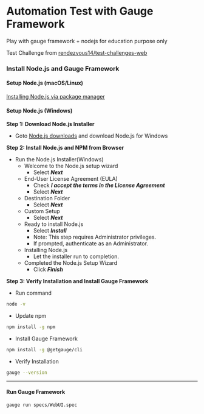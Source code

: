# Automation Test with Gauge Framework
Play with gauge framework + nodejs for education purpose only

Test Challenge from [rendezvous14/test-challenges-web](https://github.com/rendezvous14/test-challenges-web)

### Install Node.js and Gauge Framework

#### Setup Node.js (macOS/Linux)

[Installing Node.js via package manager](https://nodejs.org/en/download/package-manager/)

#### Setup Node.js (Windows)

**Step 1: Download Node.js Installer**
- Goto [Node.js downloads](https://nodejs.org/en/download/) and download Node.js for Windows

**Step 2: Install Node.js and NPM from Browser**
- Run the Node.js Installer(Windows)
  - Welcome to the Node.js setup wizard
    - Select **_Next_**
  - End-User License Agreement (EULA)
    - Check **_I accept the terms in the License Agreement_**
    - Select **_Next_**
  - Destination Folder
    - Select **_Next_**
  - Custom Setup
    - Select **_Next_**
  - Ready to install Node.js
    - Select **_Install_**
    - Note: This step requires Administrator privileges.
    - If prompted, authenticate as an Administrator.
  - Installing Node.js
    - Let the installer run to completion.
  - Completed the Node.js Setup Wizard
    - Click **_Finish_**

**Step 3: Verify Installation and Install Gauge Framework**

- Run command

```sh
node -v
```

- Update npm

```sh
npm install -g npm
```

- Install Gauge Framework

```sh
npm install -g @getgauge/cli
```

- Verify Installation

```sh
gauge --version
```

---
#### Run Gauge Framework

```sh
gauge run specs/WebUI.spec
```

